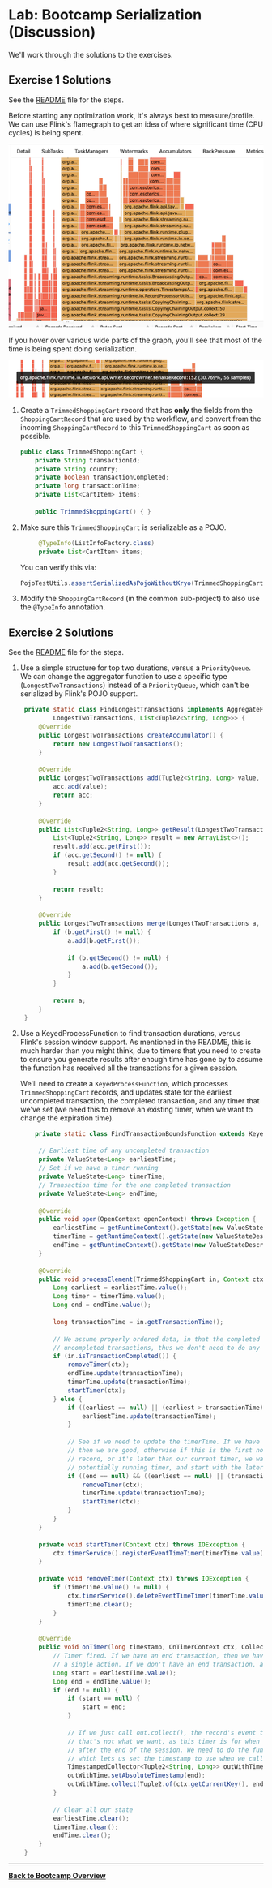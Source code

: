 # Lab: Bootcamp Serialization (Discussion)

We'll work through the solutions to the exercises.

## Exercise 1 Solutions

See the [README](README.md#exercise-1) file for the steps.

Before starting any optimization work, it's always best to measure/profile. We can use
Flink's flamegraph to get an idea of where significant time (CPU cycles) is being
spent.

![Serialization Flamegraph](images/serialization-flamegraph.png)

If you hover over various wide parts of the graph, you'll see that most of the time
is being spent doing serialization.

![Serialization Flamegraph Details](images/serialization-flamegraph-details.png)

1. Create a `TrimmedShoppingCart` record that has **only** the fields from the
   `ShoppingCartRecord` that are used by the workflow, and convert from the incoming
   `ShoppingCartRecord` to this `TrimmedShoppingCart` as soon as possible.
   ```java
   public class TrimmedShoppingCart {
       private String transactionId;
       private String country;
       private boolean transactionCompleted;
       private long transactionTime;
       private List<CartItem> items;

       public TrimmedShoppingCart() { }
   ```
1. Make sure this `TrimmedShoppingCart` is serializable as a POJO.
   ```java
        @TypeInfo(ListInfoFactory.class)
        private List<CartItem> items;
   ```
   You can verify this via:
   ```java
   PojoTestUtils.assertSerializedAsPojoWithoutKryo(TrimmedShoppingCart.class);
   ```
1. Modify the `ShoppingCartRecord` (in the common sub-project) to also use the `@TypeInfo` annotation.

## Exercise 2 Solutions

See the [README](README.md#exercise-2) file for the steps.

1. Use a simple structure for top two durations, versus a `PriorityQueue`.
   We can change the aggregator function to use a specific type (`LongestTwoTransactions`)
   instead of a `PriorityQueue`, which can't be serialized by Flink's POJO support.
   ```java
    private static class FindLongestTransactions implements AggregateFunction<Tuple2<String, Long>,
            LongestTwoTransactions, List<Tuple2<String, Long>>> {
        @Override
        public LongestTwoTransactions createAccumulator() {
            return new LongestTwoTransactions();
        }

        @Override
        public LongestTwoTransactions add(Tuple2<String, Long> value, LongestTwoTransactions acc) {
            acc.add(value);
            return acc;
        }

        @Override
        public List<Tuple2<String, Long>> getResult(LongestTwoTransactions acc) {
            List<Tuple2<String, Long>> result = new ArrayList<>();
            result.add(acc.getFirst());
            if (acc.getSecond() != null) {
                result.add(acc.getSecond());
            }

            return result;
        }

        @Override
        public LongestTwoTransactions merge(LongestTwoTransactions a, LongestTwoTransactions b) {
            if (b.getFirst() != null) {
                a.add(b.getFirst());

                if (b.getSecond() != null) {
                    a.add(b.getSecond());
                }
            }

            return a;
        }
    }
   ```

2. Use a KeyedProcessFunction to find transaction durations, versus Flink's session window
   support. As mentioned in the README, this is much harder than you might think, due to
   timers that you need to create to ensure you generate results after enough time has gone
   by to assume the function has received all the transactions for a given session.

   We'll need to create a `KeyedProcessFunction`, which processes `TrimmedShoppingCart`
   records, and updates state for the earliest uncompleted transaction, the completed
   transaction, and any timer that we've set (we need this to remove an existing timer,
   when we want to change the expiration time).
   ```java
       private static class FindTransactionBoundsFunction extends KeyedProcessFunction<String, TrimmedShoppingCart, Tuple2<String, Long>> {

        // Earliest time of any uncompleted transaction
        private ValueState<Long> earliestTime;
        // Set if we have a timer running
        private ValueState<Long> timerTime;
        // Transaction time for the one completed transaction
        private ValueState<Long> endTime;

        @Override
        public void open(OpenContext openContext) throws Exception {
            earliestTime = getRuntimeContext().getState(new ValueStateDescriptor<>("earliestTime", Long.class));
            timerTime = getRuntimeContext().getState(new ValueStateDescriptor<>("timerTime", Long.class));
            endTime = getRuntimeContext().getState(new ValueStateDescriptor<>("endTime", Long.class));
        }

        @Override
        public void processElement(TrimmedShoppingCart in, Context ctx, Collector<Tuple2<String, Long>> out) throws Exception {
            Long earliest = earliestTime.value();
            Long timer = timerTime.value();
            Long end = endTime.value();
            
            long transactionTime = in.getTransactionTime();

            // We assume properly ordered data, in that the completed transaction's time will always be >= any
            // uncompleted transactions, thus we don't need to do any special checks here.
            if (in.isTransactionCompleted()) {
                removeTimer(ctx);
                endTime.update(transactionTime);
                timerTime.update(transactionTime);
                startTimer(ctx);
            } else {
                if ((earliest == null) || (earliest > transactionTime)) {
                    earliestTime.update(transactionTime);
                }

                // See if we need to update the timerTime. If we have an end time
                // then we are good, otherwise if this is the first non-transaction
                // record, or it's later than our current timer, we want to stop the 
                // potentially running timer, and start with the later time.
                if ((end == null) && ((earliest == null) || (transactionTime > timer))) {
                    removeTimer(ctx);
                    timerTime.update(transactionTime);
                    startTimer(ctx);
                }
            }
        }

        private void startTimer(Context ctx) throws IOException {
            ctx.timerService().registerEventTimeTimer(timerTime.value() + MAX_SESSION_GAP_MS);
        }

        private void removeTimer(Context ctx) throws IOException {
            if (timerTime.value() != null) {
                ctx.timerService().deleteEventTimeTimer(timerTime.value() + MAX_SESSION_GAP_MS);
                timerTime.clear();
            }
        }

        @Override
        public void onTimer(long timestamp, OnTimerContext ctx, Collector<Tuple2<String, Long>> out) throws Exception {
            // Timer fired. If we have an end transaction, then we have a duration. If there's no start, assume it's
            // a single action. If we don't have an end transaction, assume it's an abandoned cart (do nothing).
            Long start = earliestTime.value();
            Long end = endTime.value();
            if (end != null) {
                if (start == null) {
                    start = end;
                }

                // If we just call out.collect(), the record's event time is set to the timer's timestamp. But
                // that's not what we want, as this timer is for when we "close" a session, so it's some time
                // after the end of the session. We need to do the funky cast of the collector to a TimestampedCollector,
                // which lets us set the timestamp to use when we call collect.
                TimestampedCollector<Tuple2<String, Long>> outWithTime = (TimestampedCollector)out;
                outWithTime.setAbsoluteTimestamp(end);
                outWithTime.collect(Tuple2.of(ctx.getCurrentKey(), end - start));
            }

            // Clear all our state
            earliestTime.clear();
            timerTime.clear();
            endTime.clear();
        }
    }
   ```

-----

[**Back to Bootcamp Overview**](../../README-Bootcamp.md)
